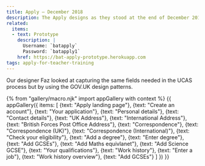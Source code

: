 ```yaml
---
title: Apply – December 2018
description: The Apply designs as they stood at the end of December 2018.
related:
  items:
  - text: Prototype
    description: |
      Username: `batapply`
      Password: `batapply1`
    href: https://bat-apply-prototype.herokuapp.com
tags: apply-for-teacher-training
---
```

Our designer Faz looked at capturing the same fields needed in the UCAS process but by using the GOV.UK design patterns.

{% from "gallery/macro.njk" import appGallery with context %}
{{ appGallery({
  items: [
    {text: "Apply landing page"},
    {text: "Create an account"},
    {text: "Your application"},
    {text: "Personal details"},
    {text: "Contact details"},
    {text: "UK Address"},
    {text: "International Address"},
    {text: "British Forces Post Office Address"},
    {text: "Correspondence"},
    {text: "Correspondence (UK)"},
    {text: "Correspondence (International)"},
    {text: "Check your eligibility"},
    {text: "Add a degree"},
    {text: "Enter degree"},
    {text: "Add GCSEs"},
    {text: "Add Maths equivlanet"},
    {text: "Add Science GCSE"},
    {text: "Your qualifications"},
    {text: "Work history"},
    {text: "Enter a job"},
    {text: "Work history overview"},
    {text: "Add GCSEs"}
  ]
}) }}
